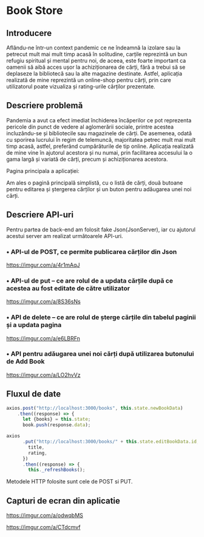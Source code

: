 # Book Store

## Introducere

Aflându-ne într-un context pandemic ce ne îndeamnă la izolare sau la petrecut mult mai mult timp acasă în solitudine, carțile reprezintă un bun refugiu spiritual și mental pentru noi, de aceea, este foarte important ca oamenii să aibă acces ușor la achiziționarea de cărți, fără a trebui să se deplaseze la bibliotecă sau la alte magazine destinate. Astfel, aplicația realizată de mine reprezintă un online-shop pentru cărți, prin care utilizatorul poate vizualiza și rating-urile cărților prezentate.

## Descriere problemă
Pandemia a avut ca efect imediat închiderea încăperilor ce pot reprezenta pericole din punct de vedere al aglomerării sociale, printre acestea incluzându-se și bibliotecile sau magazinele de cărți. De asemenea, odată cu sporirea lucrului în regim de telemuncă, majoritatea petrec mult mai mult timp acasă, astfel, preferând cumpărăturile de tip online. 
Aplicația realizată de mine vine în ajutorul acestora și nu numai, prin facilitarea accesului la o gama largă și variată de cărți, precum și achiziționarea acestora.

Pagina principala a aplicației:

Am ales o pagină principală simplistă, cu o listă de cărți, două butoane pentru editarea și ștergerea cărților și un buton pentru adăugarea unei noi cărți.
 

## Descriere API-uri
Pentru partea de back-end am folosit fake Json(JsonServer), iar cu ajutorul acestui server am realizat următoarele API-uri.
### •	API-ul de POST, ce permite publicarea cărților din Json

https://imgur.com/a/4r1mAqJ
 
### •	API-ul de put – ce are rolul de a updata cărțile după ce acestea au fost editate de către utilizator

https://imgur.com/a/8S36sNs

### •	API de delete – ce are rolul de șterge cărțile din tabelul paginii și a updata pagina

https://imgur.com/a/e6LBRFn

### •	API pentru adăugarea unei noi cărți după utilizarea butonului de Add Book

https://imgur.com/a/LO2hvVz
             

## Fluxul de date
```javascript
axios.post("http://localhost:3000/books", this.state.newBookData)
    .then((response) => {
      let {books} = this.state; 
      book.push(response.data);
```

```javascript
axios
      .put("http://localhost:3000/books/" + this.state.editBookData.id, {
        title,
        rating,
      })
      .then((response) => {
        this._refreshBooks();
```

Metodele HTTP folosite sunt cele de POST si PUT.


## Capturi de ecran din aplicatie

https://imgur.com/a/odwqbMS

https://imgur.com/a/CTdcmvf


 
